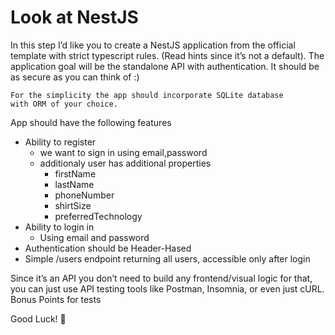 # Look at NestJS

In this step I’d like you to create a NestJS application from the official template with strict typescript rules. (Read hints since it’s not a default). The application goal will be the standalone API with authentication. It should be as secure as you can think of :)

```
For the simplicity the app should incorporate SQLite database
with ORM of your choice.
```

App should have the following features

-   Ability to register
    -   we want to sign in using email,password
    -   additionaly user has additional properties
        -   firstName
        -   lastName
        -   phoneNumber
        -   shirtSize
        -   preferredTechnology
-   Ability to login in
    -   Using email and password
-   Authentication should be Header-Hased
-   Simple /users endpoint returning all users, accessible only after login

Since it’s an API you don’t need to build any frontend/visual logic for that, you can just use API testing tools like Postman, Insomnia, or even just cURL.
Bonus Points for tests

Good Luck! 🎉
